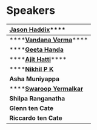 # Speakers

| [**Jason Haddix**](https://twitter.com/jhaddix)\*\*\*\* |
| :--- |
| \*\*\*\*[**Vandana Verma**](https://twitter.com/InfosecVandana)\*\*\*\* |
| \*\*\*\*[**Geeta Handa**](https://twitter.com/handa_geeta)**​** |
| \*\*\*\*[**Ajit Hatti**](https://twitter.com/ajithatti)\*\*\*\* |
| \*\*\*\*[**Nikhil P K**](https://twitter.com/nikchillz) |
| **Asha Muniyappa** |
| \*\*\*\*[**Swaroop** **Yermalkar**](https://twitter.com/swaroopsy) |
| **Shilpa Ranganatha** |
| **Glenn ten Cate** |
| **Riccardo ten Cate** |

